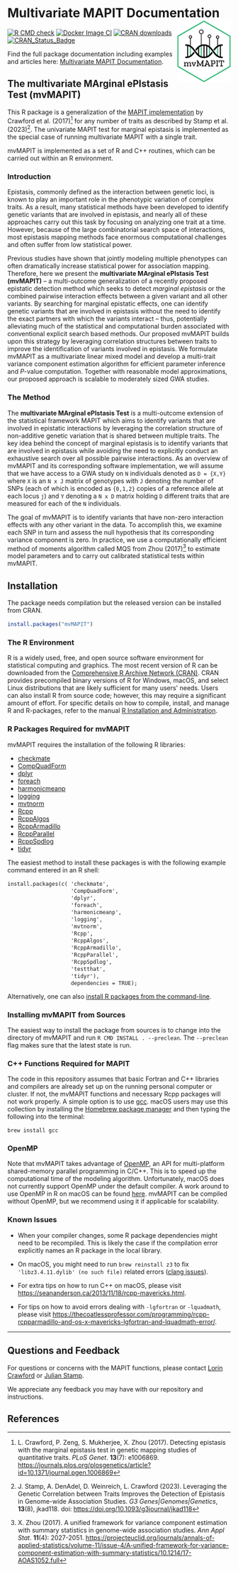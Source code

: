 
# Multivariate MAPIT Documentation <img src="man/figures/logo.png" align="right" alt="" width="120"/>

[![R CMD check](https://github.com/lcrawlab/mvMAPIT/actions/workflows/check-standard.yaml/badge.svg)](https://github.com/lcrawlab/mvMAPIT/actions/workflows/check-standard.yaml)
[![Docker Image CI](https://github.com/lcrawlab/mvMAPIT/actions/workflows/docker-image.yml/badge.svg)](https://github.com/lcrawlab/mvMAPIT/actions/workflows/docker-image.yml)
[![CRAN downloads](https://cranlogs.r-pkg.org/badges/grand-total/mvMAPIT)](https://cranlogs.r-pkg.org/badges/grand-total/mvMAPIT)
[![CRAN_Status_Badge](http://www.r-pkg.org/badges/version/mvMAPIT)](https://cran.r-project.org/package=mvMAPIT)

Find the full package documentation including examples and articles here: [Multivariate MAPIT Documentation](https://lcrawlab.github.io/mvMAPIT/).


## The multivariate MArginal ePIstasis Test (mvMAPIT)
This R package is a generalization of the [MAPIT
implementation](https://github.com/lorinanthony/MAPIT) by Crawford et
al. (2017)[^1] for any number of traits as described by Stamp et al. (2023)[^2].
The univariate MAPIT test for marginal epistasis is implemented as the special
case of running multivariate MAPIT with a single trait.

mvMAPIT is implemented as a set of R and C++ routines, which can be
carried out within an R environment.

### Introduction
Epistasis, commonly defined as the interaction between genetic loci, is known to
play an important role in the phenotypic variation of complex traits. As a
result, many statistical methods have been developed to identify genetic variants
that are involved in epistasis, and nearly all of these approaches carry out
this task by focusing on analyzing one trait at a time. However, because of the
large combinatorial search space of interactions, most epistasis mapping
methods face enormous computational challenges and often suffer from low
statistical power.

Previous studies have shown that jointly modeling multiple phenotypes can often
dramatically increase statistical power for association mapping. Therefore, here
we present the **multivariate MArginal ePIstasis Test (mvMAPIT)** – a
multi-outcome generalization of a recently proposed epistatic detection method
which seeks to detect *marginal epistasis* or the combined pairwise interaction
effects between a given variant and all other variants. By searching for marginal
epistatic effects, one can identify genetic variants that are involved in
epistasis without the need to identify the exact partners with which the variants
interact – thus, potentially alleviating much of the statistical and computational
burden associated with conventional explicit search based methods. Our proposed
mvMAPIT builds upon this strategy by leveraging correlation structures between
traits to improve the identification of variants involved in epistasis. We
formulate mvMAPIT as a multivariate linear mixed model and develop a multi-trait
variance component estimation algorithm for efficient parameter inference and
*P*-value computation. Together with reasonable model approximations, our proposed
approach is scalable to moderately sized GWA studies.


### The Method
The **multivariate MArginal ePIstasis Test** is a multi-outcome extension of the
statistical framework MAPIT which aims to identify variants that are involved in
epistatic interactions by leveraging the correlation structure of non-additive
genetic variation that is shared between multiple traits. The key idea behind the
concept of marginal epistasis is to identify variants that are involved in
epistasis while avoiding the need to explicitly conduct an exhaustive search over
all possible pairwise interactions. As an overview of mvMAPIT and its
corresponding software implementation, we will assume that we have access to a
GWA study on `N` individuals denoted as `D = {X,Y}` where `X` is an `N x J` matrix
of genotypes with `J` denoting the number of SNPs (each of which is encoded as
`{0,1,2}` copies of a reference allele at each locus `j`) and `Y` denoting a `N x D`
matrix holding `D` different traits that are measured for each of the `N`
individuals.

The goal of mvMAPIT is to identify variants that have non-zero interaction effects
with any other variant in the data. To accomplish this, we examine each SNP in
turn and assess the null hypothesis that its corresponding variance component is zero. In
practice, we use a computationally efficient method of moments algorithm called MQS from Zhou (2017)[^3]
to estimate model parameters and to carry out calibrated statistical tests within
mvMAPIT.

## Installation

The package needs compilation but the released version can be installed from
CRAN.

```R
install.packages("mvMAPIT")
```

### The R Environment
R is a widely used, free, and open source software environment for
statistical computing and graphics. The most recent version of R can be
downloaded from the [Comprehensive R Archive Network
(CRAN)](https://cran.r-project.org/). CRAN provides precompiled binary
versions of R for Windows, macOS, and select Linux distributions that
are likely sufficient for many users' needs. Users can also install R
from source code; however, this may require a significant amount of
effort. For specific details on how to compile, install, and manage R
and R-packages, refer to the manual [R Installation and
Administration](https://cran.r-project.org/doc/manuals/r-release/R-admin.html).

### R Packages Required for mvMAPIT
mvMAPIT requires the installation of the following R libraries:

- [checkmate](https://cran.r-project.org/package=checkmate)
- [CompQuadForm](https://cran.r-project.org/package=CompQuadForm)
- [dplyr](https://cran.r-project.org/package=dplyr)
- [foreach](https://cran.r-project.org/package=foreach)
- [harmonicmeanp](https://cran.r-project.org/package=harmonicmeanp)
- [logging](https://cran.r-project.org/package=logging)
- [mvtnorm](https://cran.r-project.org/package=mvtnorm)
- [Rcpp](https://cran.r-project.org/package=Rcpp)
- [RcppAlgos](https://cran.r-project.org/package=RcppAlgos)
- [RcppArmadillo](https://cran.r-project.org/package=RcppArmadillo)
- [RcppParallel](https://cran.r-project.org/package=RcppParallel)
- [RcppSpdlog](https://cran.r-project.org/package=RcppSpdlog)
- [tidyr](https://cran.r-project.org/package=tidyr)

The easiest method to install these packages is with the following
example command entered in an R shell:

``` {.R}
install.packages(c( 'checkmate', 
                    'CompQuadForm', 
                    'dplyr', 
                    'foreach', 
                    'harmonicmeanp', 
                    'logging', 
                    'mvtnorm', 
                    'Rcpp', 
                    'RcppAlgos', 
                    'RcppArmadillo', 
                    'RcppParallel', 
                    'RcppSpdlog', 
                    'testthat', 
                    'tidyr'), 
                    dependencies = TRUE);
```

Alternatively, one can also [install R packages from the
command-line](https://cran.r-project.org/doc/manuals/r-release/R-admin.html#Installing-packages).

### Installing mvMAPIT from Sources
The easiest way to install the package from sources is to change into
the directory of mvMAPIT and run `R CMD INSTALL . --preclean`. The
`--preclean` flag makes sure that the latest state is run.

### C++ Functions Required for MAPIT

The code in this repository assumes that basic Fortran and C++ libraries and compilers are already set up on the running personal computer or
cluster. If not, the mvMAPIT functions and necessary Rcpp packages will
not work properly. A simple option is to use
[gcc](https://gcc.gnu.org/). macOS users may use this collection by
installing the [Homebrew package manager](https://brew.sh/index.html) and
then typing the following into the terminal:

``` {.bash}
brew install gcc
```
### OpenMP
Note that mvMAPIT takes advantage of [OpenMP](https://www.openmp.org/), an
API for multi-platform shared-memory parallel programming in C/C++. This
is to speed up the computational time of the modeling algorithm.
Unfortunately, macOS does not currently support OpenMP under the default
compiler. A work around to use OpenMP in R on macOS can be found
[here](https://thecoatlessprofessor.com/programming/openmp-in-r-on-os-x/).
mvMAPIT can be compiled without OpenMP, but we recommend using it if
applicable for scalability.

### Known Issues
- When your compiler changes, some R package dependencies might need to be recompiled. This is likely the case if the compilation error explicitly names an R package in the local library.

- On macOS, you might need to run `brew reinstall z3` to fix `'libz3.4.11.dylib' (no such file)` related errors ([clang issues](https://github.com/Homebrew/discussions/discussions/3920)).

- For extra tips on how to run C++ on macOS, please visit
<https://seananderson.ca/2013/11/18/rcpp-mavericks.html>.

- For tips on how to avoid errors dealing with `-lgfortran` or `-lquadmath`, please visit
<https://thecoatlessprofessor.com/programming/rcpp-rcpparmadillo-and-os-x-mavericks-lgfortran-and-lquadmath-error/>.


------------------------------------------------------------------------

## Questions and Feedback
For questions or concerns with the MAPIT functions, please contact
[Lorin Crawford](mailto:lcrawford@microsoft.com) or
[Julian Stamp](mailto:julian_stamp@brown.edu).

We appreciate any feedback you may have with our repository and instructions.

## References
[^1]: L. Crawford, P. Zeng, S. Mukherjee, X. Zhou (2017). Detecting
    epistasis with the marginal epistasis test in genetic mapping
    studies of quantitative traits. *PLoS Genet*. **13**(7): e1006869.
    <https://journals.plos.org/plosgenetics/article?id=10.1371/journal.pgen.1006869>

[^2]: J. Stamp, A. DenAdel, D. Weinreich, L. Crawford (2023). Leveraging the
    Genetic Correlation between Traits Improves the Detection of Epistasis in
    Genome-wide Association Studies. *G3 Genes|Genomes|Genetics*, **13**(8), jkad118. doi:
    <https://doi.org/10.1093/g3journal/jkad118>

[^3]: X. Zhou (2017). A unified framework for variance component estimation with summary statistics
  in genome-wide association studies. *Ann Appl Stat*. **11**(4): 2027-2051.
  <https://projecteuclid.org/journals/annals-of-applied-statistics/volume-11/issue-4/A-unified-framework-for-variance-component-estimation-with-summary-statistics/10.1214/17-AOAS1052.full>
